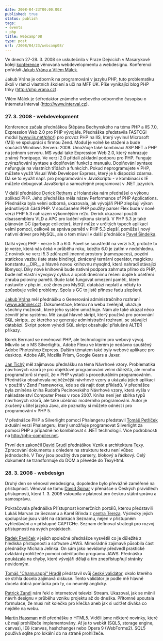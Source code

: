 ```yaml
---
date: 2008-04-23T00:00:00Z
published: true
status: publish
tags:
- events
- php
title: Webcamp'08
type: post
url: /2008/04/23/webcamp08/
---
```


<p>Ve dnech 27-28. 3. 2008 se uskutečnila v Praze Dejvicích v Masarykově koleji <a href="http://blog.prskavec.net/?p=39">konference</a> věnovaná webdevelopmentu a webdesignu. Konferenci pořádali <a href="http://blog.prskavec.net/?p=47">Jakub Vrána a Vilém Málek</a>. </p>  <p>Jakub Vrána je odborník na programování v jazyku PHP, tuto problematiku školí v rámci vlastních školení a učí na MFF UK. Píše vynikající blog PHP triky (<a href="http://php.vrana.cz">http://php.vrana.cz</a>). </p>  <p>Vilém Málek je šéfredaktor známého webového odborného časopisu o internetu Interval (<a href="http://www.interval.cz">http://www.interval.cz</a>). </p>  <h3>27. 3. 2008 - webdevelopment</h3>  <p>Konference začala přednáškou Štěpána Bechynského na téma PHP a IIS 7.0, Expression Web 2.0 pro PHP vývojáře. Přednáška představila FASTCGI modul (<a href="http://www.iis.net/php/">www.iis.net/php/</a>) pro provoz PHP na IIS, který vyvinul Microsoft (MS) ve spolupráci s firmou Zend. Modul je volně ke stažení a bude součástí Windows Serveru 2008. Umožňuje také kombinaci ASP.NET a PHP na jednom serveru. MS vydal také Expression Web 2.0, který nahrazuje známý Frontpage. Ve verzi 2.0 přidali základní podporu pro PHP. Funguje zvýrazňování syntaxe a doplňování funkcí z manuálu. Doplňování syntaxe nefunguje na vlastních třídách a funkcích. Pokud neprogramujete v PHP, můžete využít Visual Web Developer Express, který je k dispozici zdarma. Dá se to využít např. pro programování v JavaScriptu - v kombinaci s IE můžete debugovat JavaScript a samozřejmě programovat v .NET jazycích. </p>  <p>V další přednášce <a href="http://www.derickrethans.nl/">Derick Rethans</a> z Holandska nám přednášel o výkonu aplikací PHP. Jeho přednáška měla název Performance of PHP Applications. Přednáška byla velmi odborná, ukazovala, jak vývojáři PHP zlepšují výkon jednotlivých částí PHP. V současném PHP použitý parser Flex bude v nové verzi PHP 5.3 nahrazen výkonnějším re2c. Derick ukazoval použití disassembleru VLD a APC pro ladění výkonu skriptů. V PHP 5.3 je také plánován GC (garbage collector), který může v určitých typech aplikací velmi pomoci, celkově se správa paměti v PHP 5.3 zlepší, pomůže i nový nativní driver pro MySQL, ale o tom mluvil v další přednášce <a href="http://www.sindelka.cz">Pavel Šindelka</a>. </p>  <p>Další vývoj PHP - verze 5.3 a 6.0. Pavel se soustředil na verzi 5.3, protože to je verze, která nás čeká v průběhu roku, kdežto 6.0 je zatím v nedohlednu. Z novinek ve verzi 5.3 zdůraznil jmenné prostory (namespaces), pozdní statickou vazbu (late state binding), zkrácený ternární operátor, magickou konstantu __DIR__ a hlavně novou knihovnu mysqlnd, která nahradí stávající libmysql. Díky nové knihovně bude nativní podpora zahrnuta přímo do PHP, bude mít vlastní vývojový cyklus a oproti dnešnímu řešení dojde k ušetření zhruba poloviny paměti. Bude také fungovat omezení paměti, které nastavíte v php.ini, což dnes pro MySQL databázi neplatí a někdy to způsobuje velké problémy. Spolu s GC to jistě přinese řadu zlepšení. </p>  <p><a href="http://php.vrana.cz">Jakub Vrána</a> měl přednášku o Generování administračního rozhraní (<a href="http://www.adminer.cz">www.adminer.cz</a>). Dokumentace, kterou na webu zveřejnil, ukazuje všechny možnosti, které jeho systém umožňuje. Nám ale také ukázal něco zevnitř jeho systému. Mě zaujal hlavně skript, který používá pro porovnání SQL skriptu, ze kterého se generuje administrační rozhraní, se stávající databází. Skript potom vyhodí SQL skript obsahující příslušné ALTER příkazy. </p>  <p>Borek Bernard se nevěnoval PHP, ale technologiím pro webový vývoj. Mluvilo se o MS Silverlightu, Adobe Flexu ve kterém je nedávno spuštěný Adobe Photoshop Express. Dalším tématem také byly webové aplikace pro desktop. Adobe AIR, Mozilla Prism, Google Gears a Jaxer. </p>  <p><a href="http://www.phpguru.cz/">Jan Tichý</a> měl zajímavou přednášku na téma Návrhové vzory. Problematika návrhových vzorů je pro objektové programování velmi důležitá, ale mnoho programátorů si myslí, že v PHP vystačí s procedurálním programováním. Přednáška obsahovala nejběžnější návrhové vzory a ukázala jejich aplikaci v použití v Zend Frameworku, kde se dá najít dost příkladů. V přednášce byla zmíněna kniha Rudolfa Pecinovského Návrhové vzory, která vyšla v nakladatelství Computer Press v roce 2007. Kniha není jen sbírka typů návrhových vzorů, ale také učebnicí moderního programování. Autor je zkušený učitel jazyka Java, ale poznatky si můžete odnést i pro programování v PHP 5. </p>  <p>V přednášce PHP a Silverlight pomocí Phalangeru představil <a href="http://blog.vyvojar.cz/tomas/default.aspx">Tomáš Petříček</a> aktuální verzi Phalangeru, který umožňuje programovat Silverlight za pomoci PHP a případně ho kombinovat s .NET technologií. Více podrobností na <a href="http://php-compiler.net">http://php-compiler.net</a>. </p>  <p>První den zakončil <a href="http://davidgrudl.com/">David Grudl</a> přednáškou Vznik a architektura <a href="http://texy.info/">Texy</a>. Zpracování dokumentu s ohledem na strukturu textu není vůbec jednoduché. V Texy jsou použitý dva parsery, blokový a řádkový. Celý dokument se transformuje do DOM a převede do TexyHtml. </p>  <h3>28. 3. 2008 - webdesign</h3>  <p>Druhý den se věnoval webdesignu, dopoledne bylo převážně zaměřené na přístupnost. Věnoval se tomu <a href="http://pristupnost.nawebu.cz/">David Špinar</a> v přenášce o Českých pravidlech přístupnosti, která 1. 3. 2008 vstoupila v platnost pro českou státní správu a samosprávu. </p>  <p>Pokračovala přednáška Přístupnost komerčních portálů, kterou představili Lukáš Marvan ze Seznamu a Karel Břinda z <a href="http://www.tereza.fjfi.cvut.cz/">centra Tereza</a>. Výsledky jejich spolupráce jsou vidět na stránkách Seznamu, nejen v přístupném vyhledávání a v přístupné CAPTCHe. Seznam definoval strategii pro rozvoj přístupnosti na svých projektech. </p>  <p><a href="http://www.tyflocentrum-bm.cz/">Radek Pavlíček</a> v jejich společné přednášce vysvětlil co je důležité z hlediska přístupnosti a software JAWS. Mimořádně zajímavě působila část přednášky Michala Jelínka. On sám jako nevidomý předvedl praktické ovládání prohlížeče pomocí odečítacího programu JAWS. Přednáška poukázala na chyby, které vývojáři dělají a tím znepřístupňují stránky nevidomým. </p>  <p><a href="http://www.webylon.info/">Tomáš &quot;Chamurappi&quot; Hradil</a> představil svůj <a href="http://validator.w3.cz/">český validátor</a>, okolo kterého se strhla docela zajímavá diskuse. Tento validátor je podle mě hlavně docela dobrá pomůcka pro ty, co neumějí anglicky. </p>  <p><a href="http://www.marigold.cz/">Patrick Zandl</a> nám řekl o internetové televizi Stream. Ukazoval, jak se měnil návrh designu v průběhu vzniku projektu až do dneška. Přítomné upoutala formulace, že musí mít kolečko pro křečka aneb jak si udržet diváka co nejdéle na webu. </p>  <p><a href="http://www.met.cz/">Martin Hassman</a> měl přednášku o HTML5. Viděli jsme některé novinky, které už mají prohlížeče implementovány. Ať je to webkit (SQL5, storage engine, canvas), IE8 (canvas, hashchange) nebo Opera 9 (WebForms2). SQL5 používá sqlite pro lokální db na straně prohlížeče.</p>
